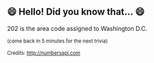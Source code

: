 ## :smile: Hello! Did you know that... :smile:
202 is the area code assigned to Washington D.C.

<sup>(come back in 5 minutes for the next trivia)</sup>


<sup>Credits: http://numbersapi.com</sup>
